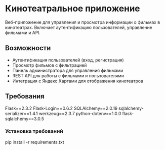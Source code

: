 # Кинотеатральное приложение

Веб-приложение для управления и просмотра информации о фильмах в кинотеатрах. Включает аутентификацию пользователей, управление фильмами и API.

## Возможности

- Аутентификация пользователей (вход, регистрация)
- Просмотр фильмов с фильтрацией
- Панель администратора для управления фильмами
- REST API для работы с фильмами и пользователями
- Интеграция с Яндекс.Картами для отображения кинотеатров

## Требования

Flask==2.3.2
Flask-Login==0.6.2
SQLAlchemy==2.0.19
sqlalchemy-serializer==1.4.1
werkzeug==2.3.7
python-dotenv==1.0.0
flask-sqlalchemy==3.0.5

### Установка требований

pip install -r requirements.txt
